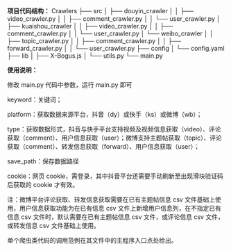 **项目代码结构：**
Crawlers
├── src
│ ├── douyin_crawler
│ │ ├── video_crawler.py
│ │ ├── comment_crawler.py
│ │ └── user_crawler.py
│ ├── kuaishou_crawler
│ │ ├── video_crawler.py
│ │ ├── comment_crawler.py
│ │ └── user_crawler.py
│ └── weibo_crawler
│ │ ├── topic_crawler.py
│ │ ├── comment_crawler.py
│ │ ├── forward_crawler.py
│ │ └── user_crawler.py
├── config
│ └── config.yaml
├── lib
│ ├── X-Bogus.js
│ └── utils.py
└── main.py

**使用说明：**

修改 main.py 代码中参数，运行 main.py 即可

keyword：关键词；

platform：获取数据来源平台，抖音（dy）或快手（ks）或微博（wb）；

type：获取数据形式，抖音与快手平台支持视频及视频信息获取（video）、评论获取（comment）、用户信息获取（user）；微博支持主题帖获取（topic）、评论获取（comment）、转发信息获取（forward）、用户信息获取（user）；

save_path：保存数据路径

cookie：网页 cookie，需登录，其中抖音平台还需要手动刷新至出现滑块验证码后获取的 cookie 才有效。

注：微博平台评论获取、转发信息获取需要在已有主题帖信息 csv 文件基础上使用，用户信息获取功能为在已有信息 csv 文件上新增用户信息列，在不指定已有信息 csv 文件时，默认需要在已有主题帖信息 csv 文件，或评论信息 csv 文件，或转发信息 csv 文件基础上使用。

单个爬虫类代码的调用范例在其文件中的主程序入口点处给出。
